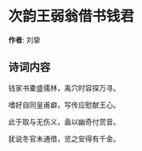 # 次韵王弱翁借书钱君

**作者**: 刘挚

## 诗词内容

钱家书橐盛儒林，禹穴时容探万寻。

嗜好自同皇甫癖，写传应慰献王心。

此于取与无伤义，盍以幽奇付赏音。

犹说冬官未通借，览之安得有千金。

